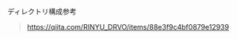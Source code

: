 ディレクトリ構成参考
> https://qiita.com/RINYU_DRVO/items/88e3f9c4bf0879e12939

<GiGothicCross />
<GiQueenCrown />
<GiChessQueen />
<GiCrenelCrown />
<GiImperialCrown />
<GiCrown />

<GiFeline />

<GiFreemasonry />
<GiCorset />
<GiFurShirt />
<GiMimicChest />

<GiSunbeams />
<GiSnowman />
<GiExplodingPlanet />
<GiBee />

<GiHolyOak />
<GiGothicCross />
<GiEclipseFlare />
<GiCrownedExplosion />
<GiIronCross />
<GiClockwork />